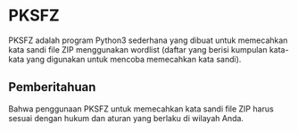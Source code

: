 <h1>PKSFZ</h1>
<p>PKSFZ adalah program Python3 sederhana yang dibuat untuk memecahkan kata sandi file ZIP menggunakan wordlist (daftar yang berisi kumpulan kata-kata yang digunakan untuk mencoba memecahkan kata sandi).</p>
<h2>Pemberitahuan</h2>
<p>Bahwa penggunaan PKSFZ untuk memecahkan kata sandi file ZIP harus sesuai dengan hukum dan aturan yang berlaku di wilayah Anda.</p>
